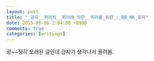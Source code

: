 ```yaml
---
layout: post
title: "_공유__퀴어의__퀴어에_의한__퀴어를_위한_:_BB_NK_로마"
date: 2015-06-06 2:04:00 +0900
comments: true 
categories: [writings] 
---
```



굉~~장히 오래된 글인데 갑자기 생각나서 올려봄.  
